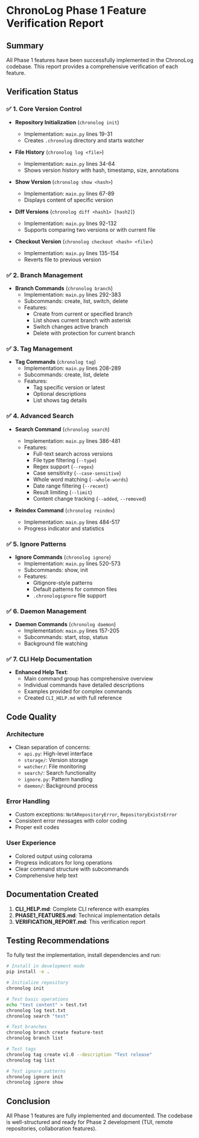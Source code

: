 # ChronoLog Phase 1 Feature Verification Report

## Summary
All Phase 1 features have been successfully implemented in the ChronoLog codebase. This report provides a comprehensive verification of each feature.

## Verification Status

### ✅ 1. Core Version Control
- **Repository Initialization** (`chronolog init`)
  - Implementation: `main.py` lines 19-31
  - Creates `.chronolog` directory and starts watcher
  
- **File History** (`chronolog log <file>`)
  - Implementation: `main.py` lines 34-64
  - Shows version history with hash, timestamp, size, annotations
  
- **Show Version** (`chronolog show <hash>`)
  - Implementation: `main.py` lines 67-89
  - Displays content of specific version
  
- **Diff Versions** (`chronolog diff <hash1> [hash2]`)
  - Implementation: `main.py` lines 92-132
  - Supports comparing two versions or with current file
  
- **Checkout Version** (`chronolog checkout <hash> <file>`)
  - Implementation: `main.py` lines 135-154
  - Reverts file to previous version

### ✅ 2. Branch Management
- **Branch Commands** (`chronolog branch`)
  - Implementation: `main.py` lines 292-383
  - Subcommands: create, list, switch, delete
  - Features:
    - Create from current or specified branch
    - List shows current branch with asterisk
    - Switch changes active branch
    - Delete with protection for current branch

### ✅ 3. Tag Management
- **Tag Commands** (`chronolog tag`)
  - Implementation: `main.py` lines 208-289
  - Subcommands: create, list, delete
  - Features:
    - Tag specific version or latest
    - Optional descriptions
    - List shows tag details

### ✅ 4. Advanced Search
- **Search Command** (`chronolog search`)
  - Implementation: `main.py` lines 386-481
  - Features:
    - Full-text search across versions
    - File type filtering (`--type`)
    - Regex support (`--regex`)
    - Case sensitivity (`--case-sensitive`)
    - Whole word matching (`--whole-words`)
    - Date range filtering (`--recent`)
    - Result limiting (`--limit`)
    - Content change tracking (`--added`, `--removed`)
  
- **Reindex Command** (`chronolog reindex`)
  - Implementation: `main.py` lines 484-517
  - Progress indicator and statistics

### ✅ 5. Ignore Patterns
- **Ignore Commands** (`chronolog ignore`)
  - Implementation: `main.py` lines 520-573
  - Subcommands: show, init
  - Features:
    - Gitignore-style patterns
    - Default patterns for common files
    - `.chronologignore` file support

### ✅ 6. Daemon Management
- **Daemon Commands** (`chronolog daemon`)
  - Implementation: `main.py` lines 157-205
  - Subcommands: start, stop, status
  - Background file watching

### ✅ 7. CLI Help Documentation
- **Enhanced Help Text**:
  - Main command group has comprehensive overview
  - Individual commands have detailed descriptions
  - Examples provided for complex commands
  - Created `CLI_HELP.md` with full reference

## Code Quality

### Architecture
- Clean separation of concerns:
  - `api.py`: High-level interface
  - `storage/`: Version storage
  - `watcher/`: File monitoring
  - `search/`: Search functionality
  - `ignore.py`: Pattern handling
  - `daemon/`: Background process

### Error Handling
- Custom exceptions: `NotARepositoryError`, `RepositoryExistsError`
- Consistent error messages with color coding
- Proper exit codes

### User Experience
- Colored output using colorama
- Progress indicators for long operations
- Clear command structure with subcommands
- Comprehensive help text

## Documentation Created

1. **CLI_HELP.md**: Complete CLI reference with examples
2. **PHASE1_FEATURES.md**: Technical implementation details
3. **VERIFICATION_REPORT.md**: This verification report

## Testing Recommendations

To fully test the implementation, install dependencies and run:

```bash
# Install in development mode
pip install -e .

# Initialize repository
chronolog init

# Test basic operations
echo "test content" > test.txt
chronolog log test.txt
chronolog search "test"

# Test branches
chronolog branch create feature-test
chronolog branch list

# Test tags
chronolog tag create v1.0 --description "Test release"
chronolog tag list

# Test ignore patterns
chronolog ignore init
chronolog ignore show
```

## Conclusion

All Phase 1 features are fully implemented and documented. The codebase is well-structured and ready for Phase 2 development (TUI, remote repositories, collaboration features).